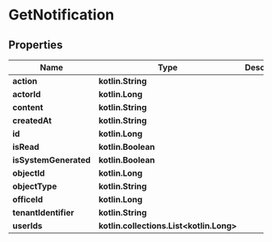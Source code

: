 
# GetNotification

## Properties
| Name | Type | Description | Notes |
| ------------ | ------------- | ------------- | ------------- |
| **action** | **kotlin.String** |  |  [optional] |
| **actorId** | **kotlin.Long** |  |  [optional] |
| **content** | **kotlin.String** |  |  [optional] |
| **createdAt** | **kotlin.String** |  |  [optional] |
| **id** | **kotlin.Long** |  |  [optional] |
| **isRead** | **kotlin.Boolean** |  |  [optional] |
| **isSystemGenerated** | **kotlin.Boolean** |  |  [optional] |
| **objectId** | **kotlin.Long** |  |  [optional] |
| **objectType** | **kotlin.String** |  |  [optional] |
| **officeId** | **kotlin.Long** |  |  [optional] |
| **tenantIdentifier** | **kotlin.String** |  |  [optional] |
| **userIds** | **kotlin.collections.List&lt;kotlin.Long&gt;** |  |  [optional] |




